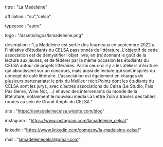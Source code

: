 titre : "La Madeleine"

affiliation : "su","celsa"

typeasso : "autre"

logo : "/assets/logos/lamadeleine.png"

description : "La Madeleine est sortie des fourneaux en septembre 2022 à l'initiative d'étudiants du CELSA passionnés de littérature. L’objectif de cette association est de démystifier l’objet livre, en (re)donnant le goût de la lecture aux jeunes, et de fédérer par la même occasion les étudiants du CELSA autour de projets littéraires. Parmi ceux-ci il y a les ateliers d’écriture qui aboutissent sur un concours, mais aussi de lecture qui sont inspirés du concept de café littéraire. L’association est également en charges de plusieurs partenariats:  le prix du Meilleur récit Points dont les étudiants du CELSA sont les jurys, avec d’autres associations du Celsa (Le Studio, Fais Pas Genre, Wine Not, …) et avec des intervenants du monde de la littérature, notamment le nouveau média La Lettre Zola à travers des tables rondes au sein de Grand Amphi du CELSA."

site : "https://lamadeleinecelsa.wixsite.com/blog"

instagram : "https://www.instagram.com/lamadeleine_celsa/"

linkedin : "https://www.linkedin.com/company/la-madeleine-celsa/"

mail : "lamadeleinecelsa@gmail.com"